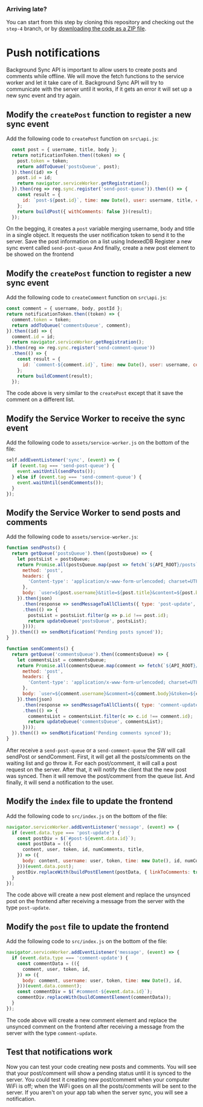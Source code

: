 ### Arriving late?

You can start from this step by cloning this repository and checking out the `step-4` branch, or by [downloading the code as a ZIP file](https://github.com/zeitspace/zeitbook-frontend/archive/step-4.zip).

# Push notifications

Background Sync API is important to allow users to create posts and comments while offline. We will move the fetch functions to the service worker and let it take care of it. Background Sync API will try to communicate with the server until it works, if it gets an error it will set up a new sync event and try again.

## Modify the `createPost` function to register a new sync event

Add the following code to `createPost` function on `src\api.js`:

```javascript
  const post = { username, title, body };
  return notificationToken.then((token) => {
    post.token = token;
    return addToQueue('postsQueue', post);
  }).then((id) => {
    post.id = id;
    return navigator.serviceWorker.getRegistration();
  }).then(reg => reg.sync.register('send-post-queue')).then(() => {
    const result = {
      id: `post-${post.id}`, time: new Date(), user: username, title, content: body, synced: false,
    };
    return buildPost({ withComments: false })(result);
  });
```

On the begging, it creates a `post` variable merging username, body and title in a single object.
It requests the user notification token to send it to the server.
Save the post information on a list using IndexedDB
Register a new sync event called `send-post-queue`
And finally, create a new post element to be showed on the frontend

## Modify the `createPost` function to register a new sync event

Add the following code to `createComment` function on `src\api.js`:

```javascript
const comment = { username, body, postId };
return notificationToken.then((token) => {
  comment.token = token;
  return addToQueue('commentsQueue', comment);
}).then((id) => {
  comment.id = id;
  return navigator.serviceWorker.getRegistration();
}).then(reg => reg.sync.register('send-comment-queue'))
  .then(() => {
    const result = {
      id: `comment-${comment.id}`, time: new Date(), user: username, comment: body, synced: false,
    };
    return buildComment(result);
  });
```

The code above is very similar to the `createPost` except that it save the comment on a different list.

## Modify the Service Worker to receive the sync event

Add the following code to `assets/service-worker.js` on the bottom of the file:

```javascript
self.addEventListener('sync', (event) => {
  if (event.tag === 'send-post-queue') {
    event.waitUntil(sendPosts());
  } else if (event.tag === 'send-comment-queue') {
    event.waitUntil(sendComments());
  }
});
```

## Modify the Service Worker to send posts and comments

Add the following code to `assets/service-worker.js`:

```javascript
function sendPosts() {
  return getQueue('postsQueue').then((postsQueue) => {
    let postsList = postsQueue;
    return Promise.all(postsQueue.map(post => fetch(`${API_ROOT}/posts`, {
      method: 'post',
      headers: {
        'Content-type': 'application/x-www-form-urlencoded; charset=UTF-8',
      },
      body: `user=${post.username}&title=${post.title}&content=${post.body}&token=${post.token}`,
    }).then(json)
      .then(response => sendMessageToAllClients({ type: 'post-update', id: post.id, post: response }))
      .then(() => {
        postsList = postsList.filter(p => p.id !== post.id);
        return updateQueue('postsQueue', postsList);
      })));
  }).then(() => sendNotification('Pending posts synced'));
}

function sendComments() {
  return getQueue('commentsQueue').then((commentsQueue) => {
    let commentsList = commentsQueue;
    return Promise.all(commentsQueue.map(comment => fetch(`${API_ROOT}/posts/${comment.postId}/comment`, {
      method: 'post',
      headers: {
        'Content-type': 'application/x-www-form-urlencoded; charset=UTF-8',
      },
      body: `user=${comment.username}&comment=${comment.body}&token=${comment.token}`,
    }).then(json)
      .then(response => sendMessageToAllClients({ type: 'comment-update', id: comment.id, comment: response }))
      .then(() => {
        commentsList = commentsList.filter(c => c.id !== comment.id);
        return updateQueue('commentsQueue', commentsList);
      })));
  }).then(() => sendNotification('Pending comments synced'));
}
```

After receive a `send-post-queue` or a `send-comment-queue` the SW will call sendPost or sendComment.
First, it will get all the posts/comments on the waiting list and go throw it.
For each post/comment, it will call a post request on the server.
After that, it will notify the client that the new post was synced.
Then it will remove the post/comment from the queue list.
And finally, it will send a notification to the user.

## Modify the `index` file to update the frontend

Add the following code to `src/index.js` on the bottom of the file:

```javascript
navigator.serviceWorker.addEventListener('message', (event) => {
  if (event.data.type === 'post-update') {
    const postDiv = $(`#post-${event.data.id}`);
    const postData = (({
      content, user, token, id, numComments, title,
    }) => ({
      body: content, username: user, token, time: new Date(), id, numComments, title,
    }))(event.data.post);
    postDiv.replaceWith(buildPostElement(postData, { linkToComments: true }));
  }
});
```

The code above will create a new post element and replace the unsynced post on the frontend after receiving a message from the server with the type `post-update`.

## Modify the `post` file to update the frontend

Add the following code to `src/index.js` on the bottom of the file:

```javascript
navigator.serviceWorker.addEventListener('message', (event) => {
  if (event.data.type === 'comment-update') {
    const commentData = (({
      comment, user, token, id,
    }) => ({
      body: comment, username: user, token, time: new Date(), id,
    }))(event.data.comment);
    const commentDiv = $(`#comment-${event.data.id}`);
    commentDiv.replaceWith(buildCommentElement(commentData));
  }
});
```

The code above will create a new comment element and replace the unsynced comment on the frontend after receiving a message from the server with the type `comment-update`.

## Test that notifications work

Now you can test your code creating new posts and comments. You will see that your post/comment will show a pending status until it is synced to the server. You could test it creating new post/comment when your computer WiFi is off; when the WiFi goes on all the posts/comments will be sent to the server.
If you aren't on your app tab when the server sync, you will see a notification.